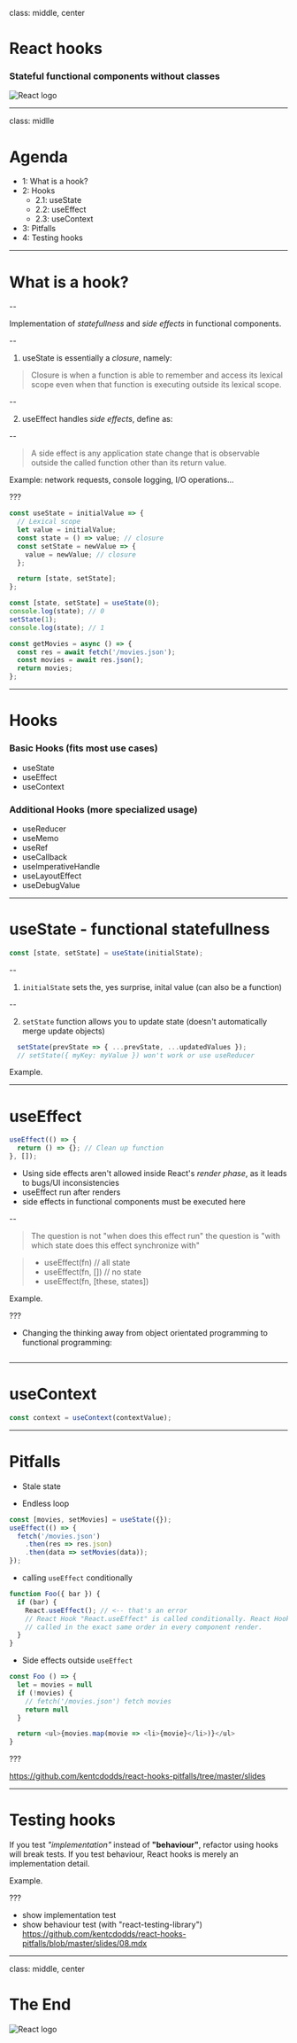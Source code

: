 class: middle, center

# React hooks

### Stateful functional components without classes

![React logo](assets/react.svg)

---

class: midlle

# Agenda

- 1: What is a hook?
- 2: Hooks
  - 2.1: useState
  - 2.2: useEffect
  - 2.3: useContext
- 3: Pitfalls
- 4: Testing hooks

---

# What is a hook?

--

Implementation of _statefullness_ and _side effects_ in functional components.

--

1. useState is essentially a _closure_, namely:

> Closure is when a function is able to remember and access its lexical scope even when that function is executing outside its lexical scope.

--

2. useEffect handles _side effects_, define as:

--

> A side effect is any application state change that is observable outside the called function other than its return value.

Example: network requests, console logging, I/O operations...

???

```javascript
const useState = initialValue => {
  // Lexical scope
  let value = initialValue;
  const state = () => value; // closure
  const setState = newValue => {
    value = newValue; // closure
  };

  return [state, setState];
};

const [state, setState] = useState(0);
console.log(state); // 0
setState(1);
console.log(state); // 1
```

```javascript
const getMovies = async () => {
  const res = await fetch('/movies.json');
  const movies = await res.json();
  return movies;
};
```

---

# Hooks

### Basic Hooks (fits most use cases)

- useState
- useEffect
- useContext

### Additional Hooks (more specialized usage)

- useReducer
- useMemo
- useRef
- useCallback
- useImperativeHandle
- useLayoutEffect
- useDebugValue

---

# useState - functional statefullness

```javascript
const [state, setState] = useState(initialState);
```

--

1. `initialState` sets the, yes surprise, inital value (can also be a function)

--

2. `setState` function allows you to update state (doesn't automatically merge update objects)

```javascript
  setState(prevState => { ...prevState, ...updatedValues });
  // setState({ myKey: myValue }) won't work or use useReducer
```

Example.

---

# useEffect

```javascript
useEffect(() => {
  return () => {}; // Clean up function
}, []);
```

- Using side effects aren't allowed inside React's _render phase_, as it leads to bugs/UI inconsistencies
- useEffect run after renders
- side effects in functional components must be executed here

--

> The question is not "when does this effect run" the question is "with which state does this effect synchronize with"

> - useEffect(fn) // all state
> - useEffect(fn, []) // no state
> - useEffect(fn, [these, states])

Example.

???

- Changing the thinking away from object orientated programming to functional programming:

```javascript
```

---

# useContext

```javascript
const context = useContext(contextValue);
```

---

# Pitfalls

- Stale state

- Endless loop

```javascript
const [movies, setMovies] = useState({});
useEffect(() => {
  fetch('/movies.json')
    .then(res => res.json)
    .then(data => setMovies(data));
});
```

- calling `useEffect` conditionally

```javascript
function Foo({ bar }) {
  if (bar) {
    React.useEffect(); // <-- that's an error
    // React Hook "React.useEffect" is called conditionally. React Hooks must be
    // called in the exact same order in every component render.
  }
}
```

- Side effects outside `useEffect`

```javascript
const Foo () => {
  let = movies = null
  if (!movies) {
    // fetch('/movies.json') fetch movies
    return null
  }

  return <ul>{movies.map(movie => <li>{movie}</li>)}</ul>
}
```

???

https://github.com/kentcdodds/react-hooks-pitfalls/tree/master/slides

---

# Testing hooks

If you test _"implementation"_ instead of **"behaviour"**, refactor using hooks will break tests. If you test behaviour, React hooks is merely an implementation detail.

Example.

???

- show implementation test
- show behaviour test (with "react-testing-library")
  https://github.com/kentcdodds/react-hooks-pitfalls/blob/master/slides/08.mdx
  <!-- https://reactjs.org/docs/hooks-faq.html#how-to-test-components-that-use-hooks -->

---

class: middle, center

# The End

![React logo](assets/react.svg)


